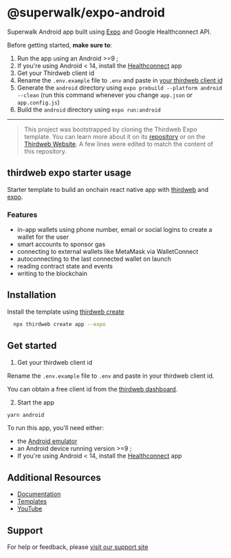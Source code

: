 # @superwalk/expo-android

Superwalk Android app built using [Expo](https://docs.expo.dev/) and Google Healthconnect API.

Before getting started, **make sure to**:

1. Run the app using an Android >=9 ;
2. If you're using Android < 14, install the [Healthconnect](https://play.google.com/store/apps/details?id=com.google.android.apps.healthdata&hl=en_US) app
3. Get your Thirdweb client id
4. Rename the `.env.example` file to `.env` and paste in [your thirdweb client id](https://thirdweb.com/dashboard/settings)
5. Generate the `android` directory using `expo prebuild --platform android --clean` (run this command whenever you change `app.json` or `app.config.js`)
6. Build the `android` directory using `expo run:android` 

---

> This project was bootstrapped by cloning the Thirdweb Expo template. You can learn more about it on its [repository](https://github.com/thirdweb-example/expo-starter) or on the [Thirdweb Website](https://thirdweb.com/template/expo-starter). A few lines were edited to match the content of this repository.

## thirdweb expo starter usage

Starter template to build an onchain react native app with [thirdweb](https://thirdweb.com/) and [expo](https://expo.dev/).

### Features

- in-app wallets using phone number, email or social logins to create a wallet for the user
- smart accounts to sponsor gas
- connecting to external wallets like MetaMask via WalletConnect
- autoconnecting to the last connected wallet on launch
- reading contract state and events
- writing to the blockchain

## Installation

Install the template using [thirdweb create](https://portal.thirdweb.com/cli/create)

```bash
  npx thirdweb create app --expo
```

## Get started

1. Get your thirdweb client id

Rename the `.env.example` file to `.env` and paste in your thirdweb client id.

You can obtain a free client id from the [thirdweb dashboard](https://thirdweb.com/dashboard/settings).

2. Start the app

```bash
yarn android
```

To run this app, you'll need either:

- the [Android emulator](https://docs.expo.dev/workflow/android-studio-emulator/)
- an Android device running version >=9 ;
- If you're using Android < 14, install the [Healthconnect](https://play.google.com/store/apps/details?id=com.google.android.apps.healthdata&hl=en_US) app

## Additional Resources

- [Documentation](https://portal.thirdweb.com/typescript/v5)
- [Templates](https://thirdweb.com/templates)
- [YouTube](https://www.youtube.com/c/thirdweb)

## Support

For help or feedback, please [visit our support site](https://thirdweb.com/support)
